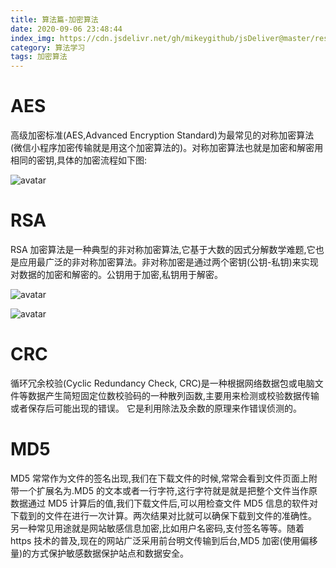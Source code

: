 ```yaml
---
title: 算法篇-加密算法
date: 2020-09-06 23:48:44
index_img: https://cdn.jsdelivr.net/gh/mikeygithub/jsDeliver@master/resource/img/jmsf.png
category: 算法学习
tags: 加密算法
---
```


# AES

高级加密标准(AES,Advanced Encryption Standard)为最常见的对称加密算法(微信小程序加密传输就是用这个加密算法的)。对称加密算法也就是加密和解密用相同的密钥,具体的加密流程如下图:

![avatar](https://cdn.jsdelivr.net/gh/mikeygithub/jsDeliver@master/resource/img/aes.png)

# RSA

RSA 加密算法是一种典型的非对称加密算法,它基于大数的因式分解数学难题,它也是应用最广泛的非对称加密算法。非对称加密是通过两个密钥(公钥-私钥)来实现对数据的加密和解密的。公钥用于加密,私钥用于解密。

![avatar](https://cdn.jsdelivr.net/gh/mikeygithub/jsDeliver@master/resource/img/rsa.png)

![avatar](https://cdn.jsdelivr.net/gh/mikeygithub/jsDeliver@master/resource/img/rsa-1.png)

# CRC

循环冗余校验(Cyclic Redundancy Check, CRC)是一种根据网络数据包或电脑文件等数据产生简短固定位数校验码的一种散列函数,主要用来检测或校验数据传输或者保存后可能出现的错误。
它是利用除法及余数的原理来作错误侦测的。

# MD5

MD5 常常作为文件的签名出现,我们在下载文件的时候,常常会看到文件页面上附带一个扩展名为.MD5 的文本或者一行字符,这行字符就是就是把整个文件当作原数据通过 MD5 计算后的值,我们下载文件后,可以用检查文件 MD5 信息的软件对下载到的文件在进行一次计算。两次结果对比就可以确保下载到文件的准确性。 另一种常见用途就是网站敏感信息加密,比如用户名密码,支付签名等等。随着 https 技术的普及,现在的网站广泛采用前台明文传输到后台,MD5 加密(使用偏移量)的方式保护敏感数据保护站点和数据安全。


 